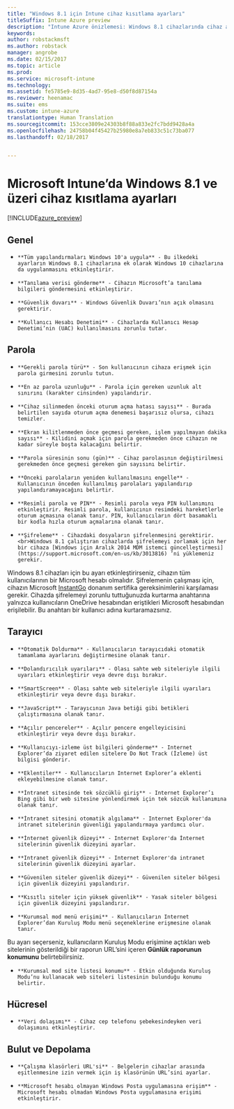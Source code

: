 ```yaml
---
title: "Windows 8.1 için Intune cihaz kısıtlama ayarları"
titleSuffix: Intune Azure preview
description: "Intune Azure önizlemesi: Windows 8.1 cihazlarında cihaz ayarlarını ve işlevselliğini denetlemek için kullanabileceğiniz Intune ayarlarını öğrenin."
keywords: 
author: robstackmsft
ms.author: robstack
manager: angrobe
ms.date: 02/15/2017
ms.topic: article
ms.prod: 
ms.service: microsoft-intune
ms.technology: 
ms.assetid: fe5785e9-8d35-4ad7-95e8-d50f8d87154a
ms.reviewer: heenamac
ms.suite: ems
ms.custom: intune-azure
translationtype: Human Translation
ms.sourcegitcommit: 153cce3809e24303b8f88a833e2fc7bdd9428a4a
ms.openlocfilehash: 24758b04f45427b25980e8a7eb833c51c73ba077
ms.lasthandoff: 02/18/2017


---
```


# <a name="windows-81-and-later-device-restriction-settings-in-microsoft-intune"></a>Microsoft Intune’da Windows 8.1 ve üzeri cihaz kısıtlama ayarları

[!INCLUDE[azure_preview](../includes/azure_preview.md)]

## <a name="general"></a>Genel
-     **Tüm yapılandırmaları Windows 10'a uygula** - Bu ilkedeki ayarların Windows 8.1 cihazlarına ek olarak Windows 10 cihazlarına da uygulanmasını etkinleştirir.
-     **Tanılama verisi gönderme** - Cihazın Microsoft’a tanılama bilgileri göndermesini etkinleştirir.
-     **Güvenlik duvarı** - Windows Güvenlik Duvarı’nın açık olmasını gerektirir.
-     **Kullanıcı Hesabı Denetimi** - Cihazlarda Kullanıcı Hesap Denetimi’nin (UAC) kullanılmasını zorunlu tutar.
## <a name="password"></a>Parola
-     **Gerekli parola türü** - Son kullanıcının cihaza erişmek için parola girmesini zorunlu tutun.
-     **En az parola uzunluğu** - Parola için gereken uzunluk alt sınırını (karakter cinsinden) yapılandırır.
-     **Cihaz silinmeden önceki oturum açma hatası sayısı** - Burada belirtilen sayıda oturum açma denemesi başarısız olursa, cihazı temizler.
-     **Ekran kilitlenmeden önce geçmesi gereken, işlem yapılmayan dakika sayısı** - Kilidini açmak için parola gerekmeden önce cihazın ne kadar süreyle boşta kalacağını belirtir.
-     **Parola süresinin sonu (gün)** - Cihaz parolasının değiştirilmesi gerekmeden önce geçmesi gereken gün sayısını belirtir.
-     **Önceki parolaların yeniden kullanılmasını engelle** - Kullanıcının önceden kullanılmış parolaları yapılandırıp yapılandıramayacağını belirtir.
-     **Resimli parola ve PIN** - Resimli parola veya PIN kullanımını etkinleştirir. Resimli parola, kullanıcının resimdeki hareketlerle oturum açmasına olanak tanır. PIN, kullanıcıların dört basamaklı bir kodla hızla oturum açmalarına olanak tanır.
-     **Şifreleme** - Cihazdaki dosyaların şifrelenmesini gerektirir.<br>Windows 8.1 çalıştıran cihazlarda şifrelemeyi zorlamak için her bir cihaza [Windows için Aralık 2014 MDM istemci güncelleştirmesi](https://support.microsoft.com/en-us/kb/3013816) ’ni yüklemeniz gerekir.
Windows 8.1 cihazları için bu ayarı etkinleştirirseniz, cihazın tüm kullanıcılarının bir Microsoft hesabı olmalıdır.
Şifrelemenin çalışması için, cihazın Microsoft [InstantGo](https://blogs.windows.com/windowsexperience/2014/06/19/instantgo-a-better-way-to-sleep/#IBHULcTfI4PokO8X.97) donanım sertifika gereksinimlerini karşılaması gerekir.
Cihazda şifrelemeyi zorunlu tuttuğunuzda kurtarma anahtarına yalnızca kullanıcıların OneDrive hesabından eriştikleri Microsoft hesabından erişilebilir. Bu anahtarı bir kullanıcı adına kurtaramazsınız.     



## <a name="browser"></a>Tarayıcı
-     **Otomatik Doldurma** - Kullanıcıların tarayıcıdaki otomatik tamamlama ayarlarını değiştirmesine olanak tanır.
-     **Dolandırıcılık uyarıları** - Olası sahte web siteleriyle ilgili uyarıları etkinleştirir veya devre dışı bırakır.
-     **SmartScreen** - Olası sahte web siteleriyle ilgili uyarıları etkinleştirir veya devre dışı bırakır.
-     **JavaScript** - Tarayıcının Java betiği gibi betikleri çalıştırmasına olanak tanır.
-     **Açılır pencereler** - Açılır pencere engelleyicisini etkinleştirir veya devre dışı bırakır.
-     **Kullanıcıyı-izleme üst bilgileri gönderme** - Internet Explorer’da ziyaret edilen sitelere Do Not Track (İzleme) üst bilgisi gönderir.
-     **Eklentiler** - Kullanıcıların Internet Explorer’a eklenti ekleyebilmesine olanak tanır.
-     **İntranet sitesinde tek sözcüklü giriş** - Internet Explorer’ı Bing gibi bir web sitesine yönlendirmek için tek sözcük kullanımına olanak tanır.
-     **İntranet sitesini otomatik algılama** - Internet Explorer'da intranet sitelerinin güvenliği yapılandırmaya yardımcı olur.
-     **İnternet güvenlik düzeyi** - Internet Explorer'da İnternet sitelerinin güvenlik düzeyini ayarlar.
-     **Intranet güvenlik düzeyi** - Internet Explorer'da intranet sitelerinin güvenlik düzeyini ayarlar.
-     **Güvenilen siteler güvenlik düzeyi** - Güvenilen siteler bölgesi için güvenlik düzeyini yapılandırır.
-     **Kısıtlı siteler için yüksek güvenlik** - Yasak siteler bölgesi için güvenlik düzeyini yapılandırır.
-     **Kurumsal mod menü erişimi** - Kullanıcıların Internet Explorer’dan Kuruluş Modu menü seçeneklerine erişmesine olanak tanır.
Bu ayarı seçerseniz, kullanıcıların Kuruluş Modu erişimine açtıkları web sitelerinin gösterildiği bir raporun URL’sini içeren **Günlük raporunun konumunu** belirtebilirsiniz.
-     **Kurumsal mod site listesi konumu** - Etkin olduğunda Kuruluş Modu’nu kullanacak web siteleri listesinin bulunduğu konumu belirtir.
## <a name="cellular"></a>Hücresel
-     **Veri dolaşımı** - Cihaz cep telefonu şebekesindeyken veri dolaşımını etkinleştirir.
## <a name="cloud-and-storage"></a>Bulut ve Depolama
-     **Çalışma klasörleri URL'si** - Belgelerin cihazlar arasında eşitlenmesine izin vermek için iş klasörünün URL’sini ayarlar.
-     **Microsoft hesabı olmayan Windows Posta uygulamasına erişim** - Microsoft hesabı olmadan Windows Posta uygulamasına erişimi etkinleştirir.     

